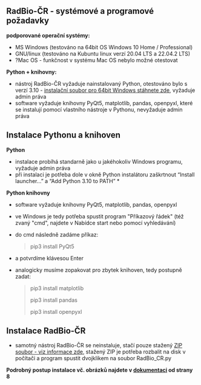 
## RadBio-ČR - systémové a programové požadavky

**podporované operační systémy:**
- MS Windows (testováno na 64bit OS Windows 10 Home / Professional)
- GNU/linux (testováno na Kubuntu linux verzí 20.04 LTS a 22.04.2 LTS)
- ?Mac OS - funkčnost v systému Mac OS nebylo možné otestovat

**Python + knihovny:**
- nástroj RadBio-ČR vyžaduje nainstalovaný Python, otestováno bylo s verzí 3.10 - [instalační soubor pro 64bit Windows stáhnete zde](https://www.python.org/ftp/python/3.10.1/python-3.10.1-amd64.exe), vyžaduje admin práva
- software vyžaduje knihovny PyQt5, matplotlib, pandas, openpyxl, které se instalují pomocí vlastního nástroje v Pythonu, nevyžaduje admin práva

## Instalace Pythonu a knihoven

**Python**
- instalace probíhá standarně jako u jakéhokoliv Windows programu,  vyžaduje admin práva
- při instalaci je potřeba dole v okně Python instalátoru zaškrtnout “Install launcher...” a “Add Python 3.10 to PATH” *

**Python knihovny**
- software vyžaduje knihovny PyQt5, matplotlib, pandas, openpyxl
- ve Windows je tedy potřeba spustit program "Příkazový řádek" (též zvaný "cmd", najdete v Nabídce start nebo pomocí vyhledávání)
- do cmd následně zadáme příkaz:
       
    > pip3 install PyQt5 

- a potvrdíme klávesou Enter
- analogicky musíme zopakovat pro zbytek knihoven, tedy postupně zadat:

    > pip3 install matplotlib
    > 
    > pip3 install pandas
    > 
    > pip3 install openpyxl

## Instalace RadBio-ČR

- samotný nástroj RadBio-ČR se neinstaluje, stačí pouze stažený [ZIP soubor - viz informace zde](/stazeni_software.md), stažený ZIP je potřeba rozbalit na disk v počítači a program spustit dvojklikem na soubor RadBio_CR.py

**Podrobný postup instalace vč. obrázků najdete v [dokumentaci](https://github.com/juhele/RadBio/blob/main/RadBio_-_Dokumentace_k_SW.pdf) od strany 8**
